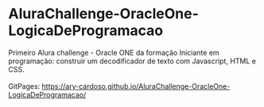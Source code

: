 # AluraChallenge-OracleOne-LogicaDeProgramacao
Primeiro Alura challenge - Oracle ONE da formação Iniciante em programação: construir um decodificador de texto com Javascript, HTML e CSS.
<br></br>
GitPages: https://ary-cardoso.github.io/AluraChallenge-OracleOne-LogicaDeProgramacao/

